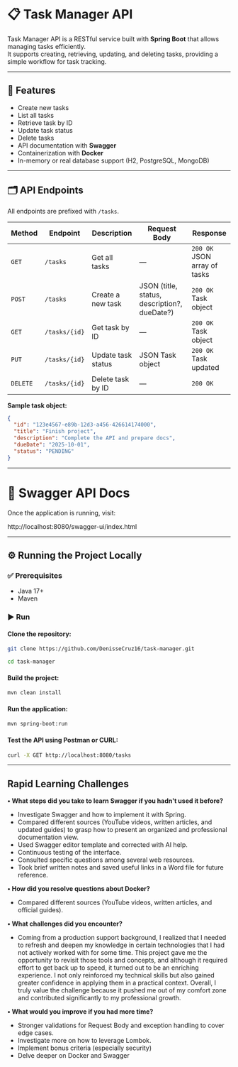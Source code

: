 # 📋 Task Manager API

Task Manager API is a RESTful service built with **Spring Boot** that allows managing tasks efficiently.  
It supports creating, retrieving, updating, and deleting tasks, providing a simple workflow for task tracking.

---

## 🚀 Features
- Create new tasks
- List all tasks
- Retrieve task by ID
- Update task status
- Delete tasks
- API documentation with **Swagger**
- Containerization with **Docker**
- In-memory or real database support (H2, PostgreSQL, MongoDB)

---

## 🗂️ API Endpoints

All endpoints are prefixed with `/tasks`.

| Method | Endpoint         | Description              | Request Body         | Response |
|--------|------------------|--------------------------|----------------------|----------|
| `GET`  | `/tasks`         | Get all tasks           | —                    | `200 OK` JSON array of tasks |
| `POST` | `/tasks`         | Create a new task       | JSON (title, status, description?, dueDate?) | `200 OK` Task object |
| `GET`  | `/tasks/{id}`    | Get task by ID          | —                    | `200 OK` Task object |
| `PUT`  | `/tasks/{id}`    | Update task status      | JSON Task object     | `200 OK` Task updated |
| `DELETE` | `/tasks/{id}`  | Delete task by ID       | —                    | `200 OK` |

**Sample task object:**
```json
{
  "id": "123e4567-e89b-12d3-a456-426614174000",
  "title": "Finish project",
  "description": "Complete the API and prepare docs",
  "dueDate": "2025-10-01",
  "status": "PENDING"
}
```
---

# 📖 Swagger API Docs

Once the application is running, visit:

http://localhost:8080/swagger-ui/index.html

---

## ⚙️ Running the Project Locally
### ✅ Prerequisites
- Java 17+
- Maven

### ▶️ Run
#### Clone the repository:

```bash
git clone https://github.com/DenisseCruz16/task-manager.git

cd task-manager
```

#### Build the project:

```bash
mvn clean install
```

#### Run the application:

```bash
mvn spring-boot:run
```

#### Test the API using Postman or CURL:

```bash
curl -X GET http://localhost:8080/tasks
```
---
## Rapid Learning Challenges

**• What steps did you take to learn Swagger if you hadn't used it before?**

  - Investigate Swagger and how to implement it with Spring.
  - Compared different sources (YouTube videos, written articles, and updated guides) to grasp how to present an organized and professional documentation view.
  - Used Swagger editor template and corrected with AI help.
  - Continuous testing of the interface.
  - Consulted specific questions among several web resources.
  - Took brief written notes and saved useful links in a Word file for future reference.
    
**• How did you resolve questions about Docker?**
- Compared different sources (YouTube videos, written articles, and official guides).

**• What challenges did you encounter?**

  - Coming from a production support background, I realized that I needed to refresh and deepen my knowledge in certain technologies that I had not actively worked with for some time. This project gave me the opportunity to revisit those tools and concepts, and although it required effort to get back up to speed, it turned out to be an enriching experience. I not only reinforced my technical skills but also gained greater confidence in applying them in a practical context. Overall, I truly value the challenge because it pushed me out of my comfort zone and contributed significantly to my professional growth.
    
**• What would you improve if you had more time?**

  - Stronger validations for Request Body and exception handling to cover edge cases.
  - Investigate more on how to leverage Lombok.
  - Implement bonus criteria (especially security)
  - Delve deeper on Docker and Swagger
